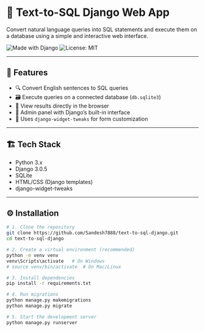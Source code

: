 # 🧠 Text-to-SQL Django Web App

Convert natural language queries into SQL statements and execute them on a database using a simple and interactive web interface.

![Made with Django](https://img.shields.io/badge/Made%20with-Django-092E20?style=flat&logo=django&logoColor=white)
![License: MIT](https://img.shields.io/badge/License-MIT-green.svg)

---

## 📌 Features

- 🔍 Convert English sentences to SQL queries
- 🗃️ Execute queries on a connected database (`db.sqlite3`)
- 🧾 View results directly in the browser
- 🔐 Admin panel with Django’s built-in interface
- 🧰 Uses `django-widget-tweaks` for form customization

---

## 🏗️ Tech Stack

- Python 3.x
- Django 3.0.5
- SQLite
- HTML/CSS (Django templates)
- django-widget-tweaks

---

## ⚙️ Installation

```bash
# 1. Clone the repository
git clone https://github.com/Sandesh7888/text-to-sql-django.git
cd text-to-sql-django

# 2. Create a virtual environment (recommended)
python -m venv venv
venv\Scripts\activate   # On Windows
# source venv/bin/activate  # On Mac/Linux

# 3. Install dependencies
pip install -r requirements.txt

# 4. Run migrations
python manage.py makemigrations
python manage.py migrate

# 5. Start the development server
python manage.py runserver
